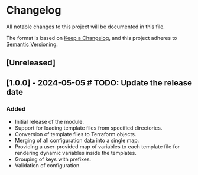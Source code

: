 # Changelog

All notable changes to this project will be documented in this file.

The format is based on [Keep a Changelog](https://keepachangelog.com/en/1.0.0/), and this project adheres to [Semantic Versioning](https://semver.org/spec/v2.0.0.html).

## [Unreleased]

## [1.0.0] - 2024-05-05 # TODO: Update the release date

### Added
- Initial release of the module.
- Support for loading template files from specified directories.
- Conversion of template files to Terraform objects.
- Merging of all configuration data into a single map.
- Providing a user-provided map of variables to each template file for rendering dynamic variables inside the templates.
- Grouping of keys with prefixes.
- Validation of configuration.
